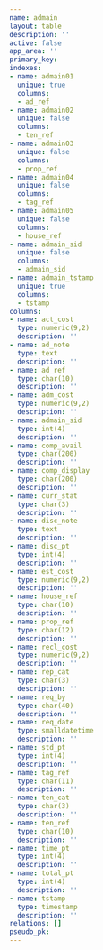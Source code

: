 ```yaml
---
name: admain
layout: table
description: ''
active: false
app_area: ''
primary_key: 
indexes:
- name: admain01
  unique: true
  columns:
  - ad_ref
- name: admain02
  unique: false
  columns:
  - ten_ref
- name: admain03
  unique: false
  columns:
  - prop_ref
- name: admain04
  unique: false
  columns:
  - tag_ref
- name: admain05
  unique: false
  columns:
  - house_ref
- name: admain_sid
  unique: false
  columns:
  - admain_sid
- name: admain_tstamp
  unique: true
  columns:
  - tstamp
columns:
- name: act_cost
  type: numeric(9,2)
  description: ''
- name: ad_note
  type: text
  description: ''
- name: ad_ref
  type: char(10)
  description: ''
- name: adm_cost
  type: numeric(9,2)
  description: ''
- name: admain_sid
  type: int(4)
  description: ''
- name: comp_avail
  type: char(200)
  description: ''
- name: comp_display
  type: char(200)
  description: ''
- name: curr_stat
  type: char(3)
  description: ''
- name: disc_note
  type: text
  description: ''
- name: disc_pt
  type: int(4)
  description: ''
- name: est_cost
  type: numeric(9,2)
  description: ''
- name: house_ref
  type: char(10)
  description: ''
- name: prop_ref
  type: char(12)
  description: ''
- name: recl_cost
  type: numeric(9,2)
  description: ''
- name: rep_cat
  type: char(3)
  description: ''
- name: req_by
  type: char(40)
  description: ''
- name: req_date
  type: smalldatetime
  description: ''
- name: std_pt
  type: int(4)
  description: ''
- name: tag_ref
  type: char(11)
  description: ''
- name: ten_cat
  type: char(3)
  description: ''
- name: ten_ref
  type: char(10)
  description: ''
- name: time_pt
  type: int(4)
  description: ''
- name: total_pt
  type: int(4)
  description: ''
- name: tstamp
  type: timestamp
  description: ''
relations: []
pseudo_pk: 
---
```


